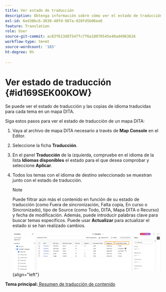 ```yaml
---
title: Ver estado de traducción
description: Obtenga información sobre cómo ver el estado de traducción y las copias de idioma traducidas para cada tema en un mapa DITA en AEM Guides.
exl-id: 6ed30bc6-3030-40fd-987a-928fd5b06ee6
feature: Translation
role: User
source-git-commit: ac83f613d87547fc7f6a18070545e40ad4963616
workflow-type: tm+mt
source-wordcount: '183'
ht-degree: 0%

---
```


# Ver estado de traducción {#id169SEK00KOW}

Se puede ver el estado de traducción y las copias de idioma traducidas para cada tema en un mapa DITA.

Siga estos pasos para ver el estado de traducción de un mapa DITA:

1. Vaya al archivo de mapa DITA necesario a través de **Map Console** en el Editor.
1. Seleccione la ficha **Traducción**.
1. En el panel **Traducción** de la izquierda, compruebe en el idioma de la lista **Idiomas disponibles** el estado para el que desea comprobar y seleccione **Aplicar**.
1. Todos los temas con el idioma de destino seleccionado se muestran junto con el   estado de traducción.

   >[!NOTE]
   >
   > Puede filtrar aún más el contenido en función de su estado de traducción \(como Fuera de sincronización, Falta copia, En curso o Sincronizado\), tipo de Source \(como Todo, DITA, Mapa DITA o Recurso\) y fecha de modificación. Además, puede introducir palabras clave para buscar temas específicos. Puede usar **Actualizar** para actualizar el estado si se han realizado cambios.

   ![](images/translation-status-new.png){align="left"}

**Tema principal:**&#x200B;[ Resumen de traducción de contenido](translation.md)
